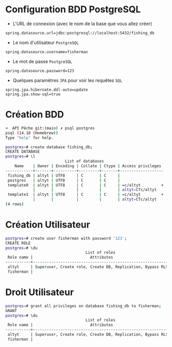 # Configuration BDD PostgreSQL
- L'URL de connexion (avec le nom de la base que vous allez créer)
```properties
spring.datasource.url=jdbc:postgresql://localhost:5432/fishing_db
```
- Le nom d'utilisateur `PostgreSQL`
```properties
spring.datasource.username=fisherman
```
- Le mot de passe `PostgreSQL`
```properties
spring.datasource.password=123
```
- Quelques paramètres `JPA` pour voir les requêtes `SQL`
```properties
spring.jpa.hibernate.ddl-auto=update
spring.jpa.show-sql=true
```

# Création BDD
```bash
➜  API Pêche git:(main) ✗ psql postgres
psql (14.18 (Homebrew))
Type "help" for help.

postgres=# create database fishing_db;
CREATE DATABASE
postgres=# \l
                          List of databases
    Name    | Owner | Encoding | Collate | Ctype | Access privileges 
------------+-------+----------+---------+-------+-------------------
 fishing_db | altyt | UTF8     | C       | C     | 
 postgres   | altyt | UTF8     | C       | C     | 
 template0  | altyt | UTF8     | C       | C     | =c/altyt         +
            |       |          |         |       | altyt=CTc/altyt
 template1  | altyt | UTF8     | C       | C     | =c/altyt         +
            |       |          |         |       | altyt=CTc/altyt
(4 rows)
```

# Création Utilisateur
```bash
postgres=# create user fisherman with password '123';
CREATE ROLE
postgres=# \du
                                   List of roles
 Role name |                         Attributes                         | Member of 
-----------+------------------------------------------------------------+-----------
 altyt     | Superuser, Create role, Create DB, Replication, Bypass RLS | {}
 fisherman |                                                            | {} 
```

# Droit Utilisateur
```bash
postgres=# grant all privileges on database fishing_db to fisherman;
GRANT
postgres=# \du
                                   List of roles
 Role name |                         Attributes                         | Member of 
-----------+------------------------------------------------------------+-----------
 altyt     | Superuser, Create role, Create DB, Replication, Bypass RLS | {}
 fisherman |                                                            | {}
```
